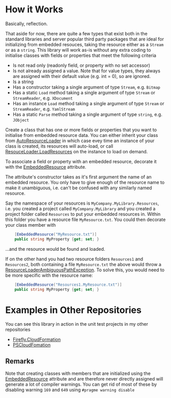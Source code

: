 # How it Works

Basically, reflection.

That aside for now, there are quite a few types that exist both in the standard libraries and server popular third party packages that are ideal for initializing from embedded resouces, taking the resource either as a `Stream` or as a `string`. This library will work as-is without any extra coding to initialise classes with fields or properties that meet the following criteria

* Is not read only (readonly field, or property with no set accessor)
* Is not already assigned a value. Note that for value types, they always are assigned with their default value (e.g. int = 0), so are ignored.
* Is a string
* Has a constructor taking a single argument of type `Stream`, e.g. `Bitmap`
* Has a static `Load` method taking a single argument of type `Stream` or `StreamReader`, e.g. `XDocument`
* Has an instance `Load` method taking a single argument of type `Stream` or `StreamReader`, e.g.  `YamlStream`
* Has a static `Parse` method taking a single argument of type `string`, e.g. `JObject`

Create a class that has one or more fields or properties that you want to initialise from embedded resource data. You can either inherit your class from [AutoResourceLoader](xef:Firefly.EmbeddedResourceLoader.AutoResourceLoader) in which case evey time an instance of your class is created, its resources will auto-load, or call [ResouceLoader.LoadResources](xref:Firefly.EmbeddedResourceLoader.ResourceLoader.LoadResources(System.Object)) on the instance to load on demand.

To associate a field or property with an embedded resource, decorate it with the [EmbeddedResource](xref:Firefly.EmbeddedResourceLoader.EmbeddedResourceAttribute) attribute.

The attribute's constructor takes as it's first argument the name of an embedded resource. You only have to give enough of the resource name to make it unambiguous, i.e. can't be confused with any similarly named resource.

Say the namespace of your resources is `MyCompany.MyLibrary.Resources`, i.e. you created a project called `MyCompany.MyLibrary` and you created a project folder called `Resources` to put your embedded resources in. Within this folder you have a resource file `MyResource.txt`. You could then decorate your class member with

```csharp
    [EmbeddedResource("MyResource.txt")]
    public string MyProperty {get; set; }
```

...and the resource would be found and loaded.

If on the other hand you had two resource folders `Resources1` and `Resources2`, both containing a file `MyResource.txt` the above would throw a [ResourceLoaderAmbiguousPathException](xref:Firefly.EmbeddedResourceLoader.Exceptions.ResourceLoaderAmbiguousPathException). To solve this, you would need to be more specific with the resource name:

```csharp
    [EmbeddedResource("Resources1.MyResource.txt")]
    public string MyProperty {get; set; }
```

# Examples in Other Repositories

You can see this library in action in the unit test projects in my other repositories

* [Firefly.CloudFormation](https://github.com/fireflycons/Firefly.CloudFormation/tree/master/tests/Firefly.CloudFormation.Tests.Unit)
* [PSCloudFomation](https://github.com/fireflycons/PSCloudFormation/tree/master/tests/Firefly.PSCloudFormation.Tests.Unit)

## Remarks

Note that creating classes with members that are initialized using the [EmbeddedResource](xref:Firefly.EmbeddedResourceLoader.EmbeddedResourceAttribute) attribute and are therefore never directly assigned will generate a lot of compiler warnings. You can get rid of most of these by disabling warning `169` and `649` using `#pragme warning disable`

